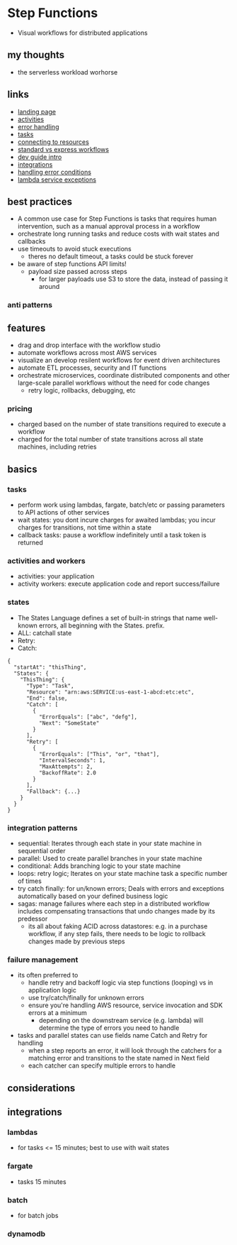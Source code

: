 # Step Functions

- Visual workflows for distributed applications

## my thoughts

- the serverless workload worhorse

## links

- [landing page](https://aws.amazon.com/step-functions/?did=ap_card&trk=ap_card)
- [activities](https://docs.aws.amazon.com/step-functions/latest/dg/concepts-activities.html)
- [error handling](https://docs.aws.amazon.com/step-functions/latest/dg/concepts-error-handling.html)
- [tasks](https://docs.aws.amazon.com/step-functions/latest/dg/amazon-states-language-task-state.html)
- [connecting to resources](https://docs.aws.amazon.com/step-functions/latest/dg/connect-to-resource.html)
- [standard vs express workflows](https://docs.aws.amazon.com/step-functions/latest/dg/concepts-standard-vs-express.html)
- [dev guide intro](https://docs.aws.amazon.com/step-functions/latest/dg/welcome.html)
- [integrations](https://docs.aws.amazon.com/step-functions/latest/dg/connect-supported-services.html)
- [handling error conditions](https://docs.aws.amazon.com/step-functions/latest/dg/tutorial-handling-error-conditions.html)
- [lambda service exceptions](https://docs.aws.amazon.com/step-functions/latest/dg/bp-lambda-serviceexception.html)

## best practices

- A common use case for Step Functions is tasks that requires human intervention, such as a manual approval process in a workflow
- orchestrate long running tasks and reduce costs with wait states and callbacks
- use timeouts to avoid stuck executions
  - theres no default timeout, a tasks could be stuck forever
- be aware of step functions API limits!
  - payload size passed across steps
    - for larger payloads use S3 to store the data, instead of passing it around

### anti patterns

## features

- drag and drop interface with the workflow studio
- automate workflows across most AWS services
- visualize an develop resilent workflows for event driven architectures
- automate ETL processes, security and IT functions
- orchestrate microservices, coordinate distributed components and other large-scale parallel workflows without the need for code changes
  - retry logic, rollbacks, debugging, etc

### pricing

- charged based on the number of state transitions required to execute a workflow
- charged for the total number of state transitions across all state machines, including retries

## basics

### tasks

- perform work using lambdas, fargate, batch/etc or passing parameters to API actions of other services
- wait states: you dont incure charges for awaited lambdas; you incur charges for transitions, not time within a state
- callback tasks: pause a workflow indefinitely until a task token is returned

### activities and workers

- activities: your application
- activity workers: execute application code and report success/failure

### states

- The States Language defines a set of built-in strings that name well-known errors, all beginning with the States. prefix.
- ALL: catchall state
- Retry:
- Catch:

```jsonc
{
  "startAt": "thisThing",
  "States": {
    "ThisThing": {
      "Type": "Task",
      "Resource": "arn:aws:SERVICE:us-east-1-abcd:etc:etc",
      "End": false,
      "Catch": [
        {
          "ErrorEquals": ["abc", "defg"],
          "Next": "SomeState"
        }
      ],
      "Retry": [
        {
          "ErrorEquals": ["This", "or", "that"],
          "IntervalSeconds": 1,
          "MaxAttempts": 2,
          "BackoffRate": 2.0
        }
      ],
      "Fallback": {...}
    }
  }
}
```

### integration patterns

- sequential: Iterates through each state in your state machine in sequential order
- parallel: Used to create parallel branches in your state machine
- conditional: Adds branching logic to your state machine
- loops: retry logic; Iterates on your state machine task a specific number of times
- try catch finally: for un/known errors; Deals with errors and exceptions automatically based on your defined business logic
- sagas: manage failures where each step in a distributed workflow includes compensating transactions that undo changes made by its predessor
  - its all about faking ACID across datastores: e.g. in a purchase workflow, if any step fails, there needs to be logic to rollback changes made by previous steps

### failure management

- its often preferred to
  - handle retry and backoff logic via step functions (looping) vs in application logic
  - use try/catch/finally for unknown errors
  - ensure you're handling AWS resource, service invocation and SDK errors at a minimum
    - depending on the downstream service (e.g. lambda) will determine the type of errors you need to handle
- tasks and parallel states can use fields name Catch and Retry for handling
  - when a step reports an error, it will look through the catchers for a matching error and transitions to the state named in Next field
  - each catcher can specify multiple errors to handle

## considerations

## integrations

### lambdas

- for tasks <= 15 minutes; best to use with wait states

### fargate

- tasks 15 minutes

### batch

- for batch jobs

### dynamodb
